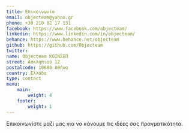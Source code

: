```yaml
---
title: Επικοινωνία
email: objecteam@yahoo.gr
phone: +30 210 82 17 131
facebook: https://www.facebook.com/objecteam/
linkedin: https://www.linkedin.com/in/objecteam/
behance: https://www.behance.net/objecteam
github: https://github.com/Objecteam
twitter: 
name: Objecteam ΚΟΙΝΣΕΠ
street: Ασκληπιού 12
postalcode: 10680 Αθήνα
country: Ελλάδα
type: contact
menu:
    main:
        weight: 4
    footer:
        weight: 1
---
```

Επικοινωνίστε μαζί μας για να κάνουμε τις ιδέες σας πραγματικότητα.
